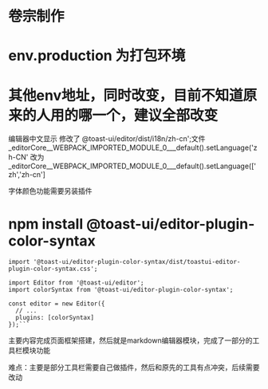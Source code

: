 # 卷宗制作

# env.production 为打包环境
# 其他env地址，同时改变，目前不知道原来的人用的哪一个，建议全部改变
编辑器中文显示
修改了 @toast-ui/editor/dist/i18n/zh-cn';文件
_editorCore__WEBPACK_IMPORTED_MODULE_0___default().setLanguage('zh-CN'
改为
_editorCore__WEBPACK_IMPORTED_MODULE_0___default().setLanguage(['zh','zh-cn']

字体颜色功能需要另装插件
 # npm install @toast-ui/editor-plugin-color-syntax
```vue
import '@toast-ui/editor-plugin-color-syntax/dist/toastui-editor-plugin-color-syntax.css';

import Editor from '@toast-ui/editor';
import colorSyntax from '@toast-ui/editor-plugin-color-syntax';
  
const editor = new Editor({
  // ...
  plugins: [colorSyntax]
});```

```


主要内容完成页面框架搭建，然后就是markdown编辑器模块，完成了一部分的工具栏模块功能

难点：主要是部分工具栏需要自己做插件，然后和原先的工具有点冲突，后续需要改动

